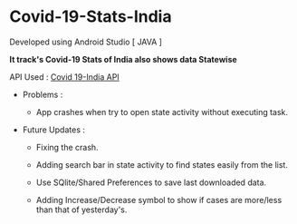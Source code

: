 # Covid-19-Stats-India 

  Developed using Android Studio [ JAVA ]
  
  **It track's Covid-19 Stats of India also shows data Statewise**
  
  API Used : [Covid 19-India API](https://api.covid19india.org/data.json)
  
  * Problems :
  
    * App crashes when try to open state activity without executing task.
    
  * Future Updates :
    
    * Fixing the crash.
    
    * Adding search bar in state activity to find states easily from the list.
  
    * Use SQlite/Shared Preferences to save last downloaded data.
    
    * Adding Increase/Decrease symbol to show if cases are more/less than that of yesterday's.
    
  
  
  
  
   
